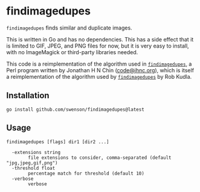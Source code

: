 # findimagedupes

`findimagedupes` finds similar and duplicate images.

This is written in Go and has no dependencies. This has a side effect
that it is limited to GIF, JPEG, and PNG files for now, but it is very easy
to install, with no ImageMagick or third-party libraries needed.

This code is a reimplementation of the algorithm used in
[`findimagedupes`](https://github.com/jhnc/findimagedupes),
a Perl program written by Jonathan H N Chin (code@jhnc.org), which is itself
a reimplementation of the algorithm used by [`findimagedupes`](https://gist.github.com/milkers/6318909) by Rob Kudla.

## Installation

`go install github.com/swenson/findimagedupes@latest`

## Usage

`findimagedupes [flags] dir1 [dir2 ...]`

```
  -extensions string
    	file extensions to consider, comma-separated (default "jpg,jpeg,gif,png")
  -threshold float
    	percentage match for threshold (default 10)
  -verbose
    	verbose
```